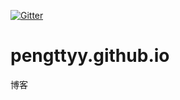 [![Gitter](https://badges.gitter.im/gitterHQ/gitter.svg)](https://gitter.im/pengttyy-github-io/Lobby?utm_source=share-link&utm_medium=link&utm_campaign=share-link)
# pengttyy.github.io
博客
